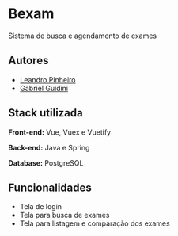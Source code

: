 
# Bexam

Sistema de busca e agendamento de exames

## Autores

- [Leandro Pinheiro](https://github.com/leaandropinheiro)
- [Gabriel Guidini](https://github.com/gabrielguidini)

## Stack utilizada

**Front-end:** Vue, Vuex e Vuetify

**Back-end:** Java e Spring

**Database:** PostgreSQL

## Funcionalidades

- Tela de login
- Tela para busca de exames
- Tela para listagem e comparação dos exames


